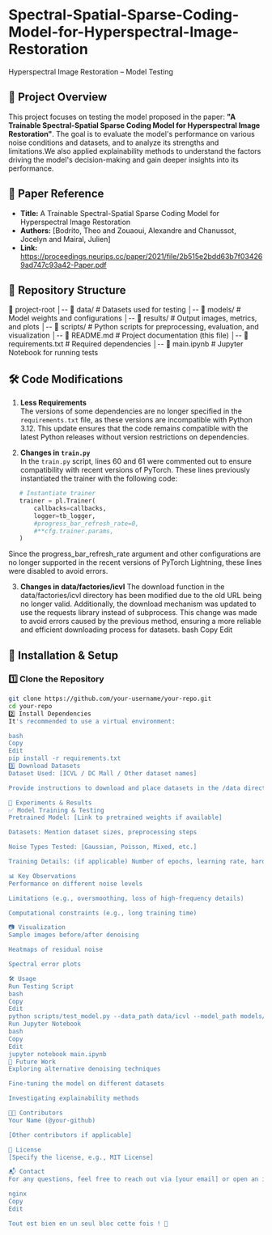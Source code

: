 # Spectral-Spatial-Sparse-Coding-Model-for-Hyperspectral-Image-Restoration

 Hyperspectral Image Restoration – Model Testing

## 📌 Project Overview
This project focuses on testing the model proposed in the paper: **"A Trainable Spectral-Spatial Sparse Coding Model for Hyperspectral Image Restoration"**. The goal is to evaluate the model's performance on various noise conditions and datasets, and to analyze its strengths and limitations.We also applied explainability methods to understand the factors driving the model's decision-making and gain deeper insights into its performance.

## 📖 Paper Reference
- **Title:** A Trainable Spectral-Spatial Sparse Coding Model for Hyperspectral Image Restoration  
- **Authors:** [Bodrito, Theo and Zouaoui, Alexandre and Chanussot, Jocelyn and Mairal, Julien]  
- **Link:** https://proceedings.neurips.cc/paper/2021/file/2b515e2bdd63b7f034269ad747c93a42-Paper.pdf  

## 📁 Repository Structure
📂 project-root │-- 📂 data/ # Datasets used for testing │-- 📂 models/ # Model weights and configurations │-- 📂 results/ # Output images, metrics, and plots │-- 📂 scripts/ # Python scripts for preprocessing, evaluation, and visualization │-- 📜 README.md # Project documentation (this file) │-- 📜 requirements.txt # Required dependencies │-- 📜 main.ipynb # Jupyter Notebook for running tests

## 🛠️ Code Modifications
1) **Less Requirements**  
   The versions of some dependencies are no longer specified in the `requirements.txt` file, as these versions are incompatible with Python 3.12. This update ensures that the code remains compatible with the latest Python releases without version restrictions on dependencies.

2) **Changes in `train.py`**  
   In the `train.py` script, lines 60 and 61 were commented out to ensure compatibility with recent versions of PyTorch. These lines previously instantiated the trainer with the following code:
```python
   # Instantiate trainer
   trainer = pl.Trainer(
       callbacks=callbacks,
       logger=tb_logger,
       #progress_bar_refresh_rate=0,
       #**cfg.trainer.params,
   )
```

Since the progress_bar_refresh_rate argument and other configurations are no longer supported in the recent versions of PyTorch Lightning, these lines were disabled to avoid errors.

3) **Changes in data/factories/icvl**
The download function in the data/factories/icvl directory has been modified due to the old URL being no longer valid. Additionally, the download mechanism was updated to use the requests library instead of subprocess. This change was made to avoid errors caused by the previous method, ensuring a more reliable and efficient downloading process for datasets.
bash
Copy
Edit

## 🚀 Installation & Setup  
### 1️⃣ Clone the Repository  
```bash
git clone https://github.com/your-username/your-repo.git
cd your-repo
2️⃣ Install Dependencies
It's recommended to use a virtual environment:

bash
Copy
Edit
pip install -r requirements.txt
3️⃣ Download Datasets
Dataset Used: [ICVL / DC Mall / Other dataset names]

Provide instructions to download and place datasets in the /data directory.

🎯 Experiments & Results
✅ Model Training & Testing
Pretrained Model: [Link to pretrained weights if available]

Datasets: Mention dataset sizes, preprocessing steps

Noise Types Tested: [Gaussian, Poisson, Mixed, etc.]

Training Details: (if applicable) Number of epochs, learning rate, hardware used

📊 Key Observations
Performance on different noise levels

Limitations (e.g., oversmoothing, loss of high-frequency details)

Computational constraints (e.g., long training time)

📷 Visualization
Sample images before/after denoising

Heatmaps of residual noise

Spectral error plots

🛠️ Usage
Run Testing Script
bash
Copy
Edit
python scripts/test_model.py --data_path data/icvl --model_path models/pretrained.pth
Run Jupyter Notebook
bash
Copy
Edit
jupyter notebook main.ipynb
📝 Future Work
Exploring alternative denoising techniques

Fine-tuning the model on different datasets

Investigating explainability methods

👨‍💻 Contributors
Your Name (@your-github)

[Other contributors if applicable]

📜 License
[Specify the license, e.g., MIT License]

📬 Contact
For any questions, feel free to reach out via [your email] or open an issue.

nginx
Copy
Edit

Tout est bien en un seul bloc cette fois ! 🚀
